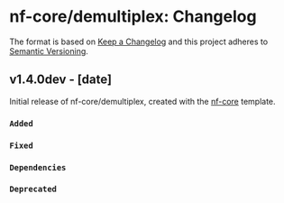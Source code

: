 # nf-core/demultiplex: Changelog

The format is based on [Keep a Changelog](https://keepachangelog.com/en/1.0.0/)
and this project adheres to [Semantic Versioning](https://semver.org/spec/v2.0.0.html).

## v1.4.0dev - [date]

Initial release of nf-core/demultiplex, created with the [nf-core](https://nf-co.re/) template.

### `Added`

### `Fixed`

### `Dependencies`

### `Deprecated`

